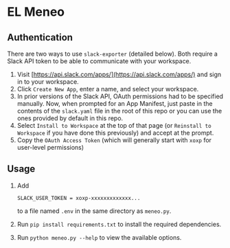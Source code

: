 # EL Meneo
## Authentication

There are two ways to use `slack-exporter` (detailed below). Both require a Slack API token to be able to communicate with your workspace.

1. Visit [https://api.slack.com/apps/](https://api.slack.com/apps/) and sign in to your workspace.
2. Click `Create New App`, enter a name, and select your workspace.
3. In prior versions of the Slack API, OAuth permissions had to be specified manually. Now, when prompted for an App Manifest, just paste in the contents of the `slack.yaml` file in the root of this repo or you can use the ones provided by default in this repo.
4. Select `Install to Workspace` at the top of that page (or `Reinstall to Workspace` if you have done this previously) and accept at the prompt.
5. Copy the `OAuth Access Token` (which will generally start with `xoxp` for user-level permissions)



## Usage

1. Add 

    ```text
    SLACK_USER_TOKEN = xoxp-xxxxxxxxxxxxx...
    ```
    to a file named `.env` in the same directory as `meneo.py`.

2. Run `pip install requirements.txt` to install the required dependencies.
3. Run `python meneo.py --help` to view the available options.
